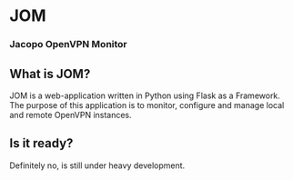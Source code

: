 # JOM
### Jacopo OpenVPN Monitor

## What is JOM?
JOM is a web-application written in Python using Flask as a Framework. The purpose of this application is to monitor, configure and manage local and remote OpenVPN instances.

## Is it ready?
Definitely no, is still under heavy development. 